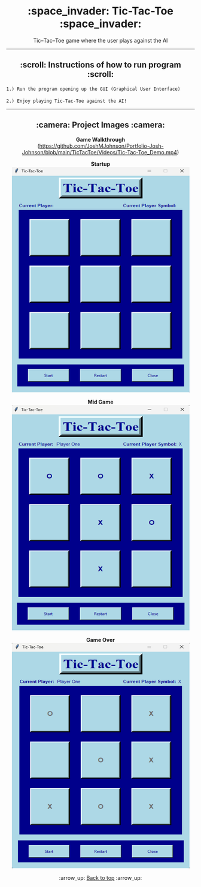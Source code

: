 <h1 align="center">:space_invader: Tic-Tac-Toe :space_invader:</h1>
<p align="center">
    Tic&ndash;Tac&ndash;Toe game where the user plays against the AI
</p>

---
<!-- instruction section -->
<h2 align="center">:scroll: Instructions of how to run program :scroll:</h2>
    
    1.) Run the program opening up the GUI (Graphical User Interface)

    2.) Enjoy playing Tic-Tac-Toe against the AI!
---
<h2 align="center">:camera: Project Images :camera:</h2>
<div align="center">

**Game Walkthrough**<br>
(https://github.com/JoshMJohnson/Portfolio-Josh-Johnson/blob/main/TicTacToe/Videos/Tic-Tac-Toe_Demo.mp4)

**Startup**<br>
<img width="475" height="600" alt="Database Data" src="Images/startup.png">

**Mid Game**<br>
<img width="475" height="600" alt="Database Data" src="Images/mid_game.png">

**Game Over**<br>
<img width="475" height="600" alt="Database Data" src="Images/game_over.png">
</div>

<!-- footer section -->
<div align="center">
    <p>:arrow_up: <a href="#space_invader-tic-tac-toe-space_invader">Back to top</a> :arrow_up:</p>
</div>
